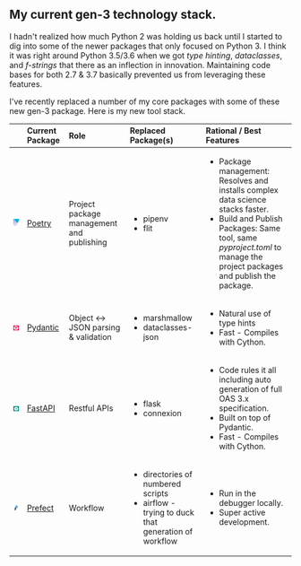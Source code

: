 <!--
**nathan5280/nathan5280** is a ✨ _special_ ✨ repository because its `README.md` (this file) appears on your GitHub profile.
-->

## My current gen-3 technology stack.
I hadn't realized how much Python 2 was holding us back until I started to dig into some of the newer 
packages that only focused on Python 3.  I think it was right around Python 3.5/3.6 when we got *type hinting*, 
*dataclasses*, and *f-strings* that there as an inflection in innovation.  Maintaining code bases for both 2.7 & 3.7 basically 
prevented us from leveraging these features.  

I've recently replaced a number of my core packages with some of these new gen-3 package.  Here is my new tool stack.

|  | Current Package | Role | Replaced Package(s) | Rational / Best Features |
| :---: | :---            | :--- | :---                | :---     |
| <img src="https://github.com/nathan5280/nathan5280/blob/master/images/poetry-logo.png" width="256"/> | [Poetry](https://python-poetry.org/) | Project package management and publishing | <ul><li>pipenv</li><li>flit</li></ul> | <ul><li>Package management: Resolves and installs complex data science stacks faster.</li><li>Build and Publish Packages: Same tool, same *pyproject.toml* to manage the project packages and publish the package.</li></ul> |
| <img src="https://github.com/nathan5280/nathan5280/blob/master/images/pydantic-logo.png" width="256" /> | [Pydantic](https://pydantic-docs.helpmanual.io/) | Object <-> JSON parsing & validation | <ul><li>marshmallow</li><li>dataclasses-json</li></ul> | <ul><li>Natural use of type hints</li><li>Fast - Compiles with Cython.</li></ul> |
| <img src="https://github.com/nathan5280/nathan5280/blob/master/images/FastAPI-logo.png" width="256" /> | [FastAPI](https://fastapi.tiangolo.com/) | Restful APIs | <ul><li>flask</li><li>connexion</li></ul> | <ul><li>Code rules it all including auto generation of full OAS 3.x specification.</li><li>Built on top of Pydantic.</li><li>Fast - Compiles with Cython.</li></ul> |
| <img src="https://github.com/nathan5280/nathan5280/blob/master/images/prefect-logo.jpeg" width="256" /> | [Prefect](https://www.prefect.io/) | Workflow | <ul><li>directories of numbered scripts</li><li>airflow - trying to duck that generation of workflow</li></ul> | <ul><li>Run in the debugger locally.</li><li>Super active development.</li></ul> |

